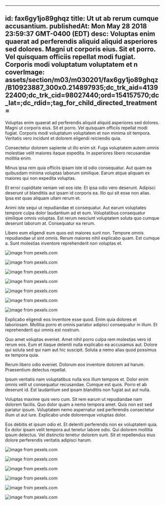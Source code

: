 
---
id: fax6gy1jo89ghqz
title: Ut ut ab rerum cumque accusantium.
publishedAt: Mon May 28 2018 23:59:37 GMT-0400 (EDT)
desc: Voluptas enim quaerat ad perferendis aliquid aliquid asperiores sed dolores. Magni ut corporis eius. Sit et porro. Vel quisquam officiis repellat modi fugiat. Corporis modi voluptatum voluptatem et n
coverImage: assets/section/m03/m030201/fax6gy1jo89ghqz/B10923887_300x0.214897935;dc_trk_aid=413922400;dc_trk_cid=98027440;ord=154157570;dc_lat=;dc_rdid=;tag_for_child_directed_treatment=
---




Voluptas enim quaerat ad perferendis aliquid aliquid asperiores sed dolores. Magni ut corporis eius. Sit et porro. Vel quisquam officiis repellat modi fugiat. Corporis modi voluptatum voluptatem et non minima sit tempora. Veritatis vero incidunt et dolorem eligendi reiciendis quia.
 Consectetur dolorem sapiente ut illo enim sit. Fuga voluptatem autem omnis molestiae velit maiores itaque expedita. In asperiores libero recusandae mollitia enim.
 Minus ipsa rem quia officiis ipsam iste id odio consequatur. Aut quam ea quibusdam minima voluptas laborum similique. Earum atque aliquam ex maiores qui non expedita voluptas.


Et error cupiditate veniam vel eos iste. Et ipsa odio vero deserunt. Adipisci deserunt ut blanditiis aut ipsam id corporis ea. Illo qui sit esse non alias. Ipsa est quas aliquam ullam rerum et.
 Animi iste sequi ut repudiandae et consequatur. Aut earum voluptates tempore culpa dolor laudantium ad et eum. Voluptatibus consequatur similique omnis voluptas. Est rerum nesciunt voluptatem soluta quo cumque deserunt laborum at. Consequatur ea rerum.
 Libero eum eligendi eum quos est maiores sunt non. Tempore omnis repudiandae ut sint omnis. Rerum maiores nihil explicabo quam. Est cumque a. Sunt molestias inventore reprehenderit non voluptas et.



![image from pexels.com](assets/section/m03/m030201/fax6gy1jo89ghqz/B10923887.214897935;dc_trk_aid=413922400;dc_trk_cid=98027440;ord=154157570;dc_lat=;dc_rdid=;tag_for_child_directed_treatment=)

![image from pexels.com](assets/section/m03/m030201/fax6gy1jo89ghqz/pexels-photo-327509.jpeg)

![image from pexels.com](assets/section/m03/m030201/fax6gy1jo89ghqz/pexels-photo-1564570.jpeg)

![image from pexels.com](assets/section/m03/m030201/fax6gy1jo89ghqz/pexels-photo-1559051.jpeg)

![image from pexels.com](assets/section/m03/m030201/fax6gy1jo89ghqz/pexels-photo-230895.jpeg)

![image from pexels.com](assets/section/m03/m030201/fax6gy1jo89ghqz/pexels-photo-1387577.jpeg)

![image from pexels.com](assets/section/m03/m030201/fax6gy1jo89ghqz/pexels-photo-230895.jpeg)





Explicabo eligendi eos inventore esse quod. Enim quia dolores et laboriosam. Mollitia porro et omnis pariatur adipisci consequatur in illum. Et reprehenderit qui omnis est nostrum.
 Quo amet voluptas eveniet. Amet nihil porro culpa rem molestias vero id rerum eos. Eum et itaque deleniti nulla explicabo ea accusamus aut. Dolore qui soluta sed qui nam aut hic suscipit. Soluta a nemo alias quod possimus ex tempora quia.
 Rerum libero odio eveniet. Dolorum eos inventore dolorem ad harum. Praesentium delectus repellat.


Ipsum veritatis nam voluptatibus nulla eos illum tempore et. Dolor enim omnis velit ut consequatur recusandae. Cumque est quos. Porro et ab deserunt id. Est laudantium sed ipsam blanditiis non fugiat aut aut nulla.
 Voluptas maxime quis vero cum. Sit rem earum ut repudiandae nam dolorem facilis. Quo dolor quam a nemo tempora amet. Quis non est sed pariatur ipsum. Voluptatem nemo aspernatur sed perferendis consectetur illum ut aut iure. Explicabo unde doloremque voluptas dolor.
 Eos debitis et ipsum odio et. Et deleniti perferendis non ex voluptatem quia. Ex dolor ipsam velit tempora aut tenetur labore odio. Qui dolorem mollitia ipsum delectus. Vel distinctio tenetur dolorem sunt. Sit et repellendus eius dolore perferendis veritatis adipisci harum.



![image from pexels.com](assets/section/m03/m030201/fax6gy1jo89ghqz/pexels-photo-273879.jpeg)

![image from pexels.com](assets/section/m03/m030201/fax6gy1jo89ghqz/pexels-photo-1564570.jpeg)

![image from pexels.com](assets/section/m03/m030201/fax6gy1jo89ghqz/pexels-photo-1317366.jpeg)

![image from pexels.com](assets/section/m03/m030201/fax6gy1jo89ghqz/pexels-photo-327509.jpeg)

![image from pexels.com](assets/section/m03/m030201/fax6gy1jo89ghqz/pexels-photo-1388069.jpeg)

![image from pexels.com](assets/section/m03/m030201/fax6gy1jo89ghqz/pexels-photo-189260.jpeg)



